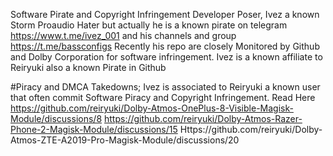 Software Pirate and Copyright Infringement Developer Poser, Ivez a known Storm Proaudio Hater but actually he is a known pirate on telegram https://www.t.me/ivez_001 and his channels and group https://t.me/bassconfigs 
Recently his repo are closely Monitored by Github and Dolby Corporation for software infringement. Ivez is a known affiliate to Reiryuki also a known Pirate in Github

#Piracy and DMCA Takedowns;
Ivez is associated to Reiryuki a known user that often commit Software Piracy and Copyright Infringement. Read Here 
https://github.com/reiryuki/Dolby-Atmos-OnePlus-8-Visible-Magisk-Module/discussions/8
https://github.com/reiryuki/Dolby-Atmos-Razer-Phone-2-Magisk-Module/discussions/15
Https://github.com/reiryuki/Dolby-Atmos-ZTE-A2019-Pro-Magisk-Module/discussions/20


